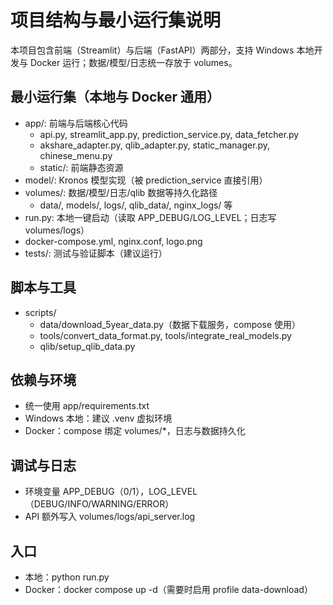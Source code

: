 # 项目结构与最小运行集说明

本项目包含前端（Streamlit）与后端（FastAPI）两部分，支持 Windows 本地开发与 Docker 运行；数据/模型/日志统一存放于 volumes。

## 最小运行集（本地与 Docker 通用）
- app/: 前端与后端核心代码
  - api.py, streamlit_app.py, prediction_service.py, data_fetcher.py
  - akshare_adapter.py, qlib_adapter.py, static_manager.py, chinese_menu.py
  - static/: 前端静态资源
- model/: Kronos 模型实现（被 prediction_service 直接引用）
- volumes/: 数据/模型/日志/qlib 数据等持久化路径
  - data/, models/, logs/, qlib_data/, nginx_logs/ 等
- run.py: 本地一键启动（读取 APP_DEBUG/LOG_LEVEL；日志写 volumes/logs）
- docker-compose.yml, nginx.conf, logo.png
- tests/: 测试与验证脚本（建议运行）

## 脚本与工具
- scripts/
  - data/download_5year_data.py（数据下载服务，compose 使用）
  - tools/convert_data_format.py, tools/integrate_real_models.py
  - qlib/setup_qlib_data.py

## 依赖与环境
- 统一使用 app/requirements.txt
- Windows 本地：建议 .venv 虚拟环境
- Docker：compose 绑定 volumes/*，日志与数据持久化

## 调试与日志
- 环境变量 APP_DEBUG（0/1），LOG_LEVEL（DEBUG/INFO/WARNING/ERROR）
- API 额外写入 volumes/logs/api_server.log

## 入口
- 本地：python run.py
- Docker：docker compose up -d（需要时启用 profile data-download）

